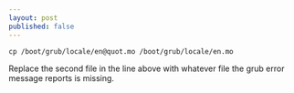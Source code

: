 ```yaml
---
layout: post
published: false
---
```


```
cp /boot/grub/locale/en@quot.mo /boot/grub/locale/en.mo
```

Replace the second file in the line above with whatever file the grub error message reports is missing.